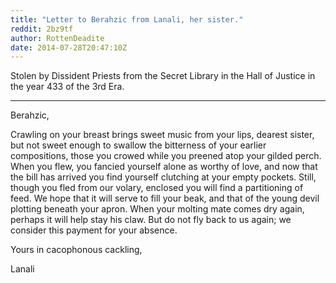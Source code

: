 ```yaml
---
title: "Letter to Berahzic from Lanali, her sister."
reddit: 2bz9tf
author: RottenDeadite
date: 2014-07-28T20:47:10Z
---
```


Stolen by Dissident Priests from the Secret Library in the Hall of Justice in the year 433 of the 3rd Era.

--------

Berahzic,

Crawling on your breast brings sweet music from your lips, dearest sister, but not sweet enough to swallow the bitterness of your earlier compositions, those you crowed while you preened atop your gilded perch.  When you flew, you fancied yourself alone as worthy of love, and now that the bill has arrived you find yourself clutching at your empty pockets.  Still, though you fled from our volary, enclosed you will find a partitioning of feed.  We hope that it will serve to fill your beak, and that of the young devil plotting beneath your apron.  When your molting mate comes dry again, perhaps it will help stay his claw.  But do not fly back to us again; we consider this payment for your absence.

Yours in cacophonous cackling,

Lanali
